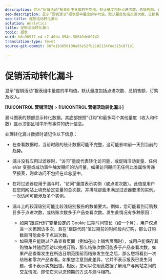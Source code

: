 ```yaml
---
description: 显示“促销活动”报表组中量度的平均值。默认量度包括点进次数、总销售额、订购及收入。
seo-description: 显示“促销活动”报表组中量度的平均值。默认量度包括点进次数、总销售额、订购及收入。
seo-title: 促销活动转化漏斗
solution: Analytics
title: 促销活动转化漏斗
topic: 报表
uuid: b0a90917-e4 c7-40da-854e-58649de09742
translation-type: tm+mt
source-git-commit: 86fe1b3650100a05e52fb2102134fee515c871b1

---
```



# 促销活动转化漏斗

显示“促销活动”报表组中量度的平均值。默认量度包括点进次数、总销售额、订购及收入。

**[!UICONTROL 营销活动]** &gt; **[!UICONTROL 营销活动转化漏斗]**

漏斗图表的顶部显示转化数据。其底部按照“订购”和最多两个其他量度（收入和件数）显示顶部区域中所有事件的统计信息。

处理转化漏斗数据时请记住以下信息：

* 在查看数据时，当前时段的统计数据可能不完整，这可能影响前一天到当前的趋势。
* 漏斗没有应用过滤器时，“访问”量度代表转化访问量，或促销活动变量、任何 eVar 变量或成功事件触发期间的访问量。如果访问期间无任何此类属性传递至报表，则此访问不包括在此总量中。
* 在将过滤器应用于漏斗时，“访问”量度表示实例（或点进次数）。此值是用户在您的网站上填充给定变量的总次数，并排除那些未满足过滤器要求的实例。一次访问可能涉及多个实例。
* 漏斗上的较深级别可能比较浅级别报告的数值要大。例如，您可能看到订购数目多于点进次数，或结账次数多于产品查看次数。发生此情况有多种原因：

   * 如果“跟踪代码”变量设定的 Cookie 过期时间较长（如一个月），用户仅点进一次但回访多次，且在“跟踪代码”值过期前的时间段内订购，那么订购数目可能会多于点进次数。
   * 如果用户能跳过产品查看页面（例如在向上销售页面时），或用户能保存其购物车并随后回访以完成订购，那么结账次数可能多于产品查看次数。如果产品查看发生在所选日期范围前而结账发生在之后，那么您将看到一次结账和零次产品查看。如果您注意到此差异，它并不表示报表已发生问题，也不表示实施出错。相反，您可以使用此数据了解用户与网站之间的交互情况，即使它未以您预期的方式与漏斗相符。


